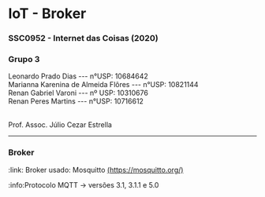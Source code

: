 # IoT - Broker
<h3>SSC0952 - Internet das Coisas (2020)</h3>
<h3>Grupo 3</h3> 
Leonardo Prado Dias --- n°USP: 10684642 </br> 
Marianna Karenina de Almeida Flôres --- n°USP: 10821144 </br> 
Renan Gabriel Varoni --- nº USP: 10310676 </br> 
Renan Peres Martins --- n°USP: 10716612 </br> </br>

<p>Prof. Assoc. Júlio Cezar Estrella</p>
<hr>
<h3>Broker </h3> 
<p>:link: Broker usado: Mosquitto  <a href="https://mosquitto.org/">(https://mosquitto.org/)</a></p>
<p>:info:Protocolo MQTT ->  versões 3.1, 3.1.1 e 5.0 </p></br> 
